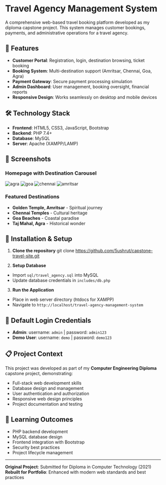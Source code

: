 # Travel Agency Management System

A comprehensive web-based travel booking platform developed as my diploma capstone project. This system manages customer bookings, payments, and administrative operations for a travel agency.

## 🌟 Features

- **Customer Portal**: Registration, login, destination browsing, ticket booking
- **Booking System**: Multi-destination support (Amritsar, Chennai, Goa, Agra)
- **Payment Gateway**: Secure payment processing simulation
- **Admin Dashboard**: User management, booking oversight, financial reports
- **Responsive Design**: Works seamlessly on desktop and mobile devices

## 🛠️ Technology Stack

- **Frontend**: HTML5, CSS3, JavaScript, Bootstrap
- **Backend**: PHP 7.4+
- **Database**: MySQL
- **Server**: Apache (XAMPP/LAMP)

## 📸 Screenshots

### Homepage with Destination Carousel
![agra](https://github.com/user-attachments/assets/77608a04-6b12-465c-bc0e-aa57ae907d32)
![goa](https://github.com/user-attachments/assets/feeffc08-c1f5-41d8-beeb-8abe58930e11)
![chennai](https://github.com/user-attachments/assets/0e5e8b86-747e-4589-a242-be408ec41a72)
![amritsar](https://github.com/user-attachments/assets/e70dd8e3-b79b-440d-8b7b-d82bcb13b3eb)


### Featured Destinations
- **Golden Temple, Amritsar** - Spiritual journey
- **Chennai Temples** - Cultural heritage
- **Goa Beaches** - Coastal paradise  
- **Taj Mahal, Agra** - Historical wonder

## 🚀 Installation & Setup

1. **Clone the repository**
git clone https://github.com/5ushrut/capstone-travel-site.git

2. **Setup Database**
- Import `sql/travel_agency.sql` into MySQL
- Update database credentials in `includes/db.php`

3. **Run the Application**
- Place in web server directory (htdocs for XAMPP)
- Navigate to `http://localhost/travel-agency-management-system`

## 👤 Default Login Credentials

- **Admin**: username: `admin` | password: `admin123`
- **Demo User**: username: `demo` | password: `demo123`

## 📋 Project Context

This project was developed as part of my **Computer Engineering Diploma** capstone project, demonstrating:
- Full-stack web development skills
- Database design and management
- User authentication and authorization
- Responsive web design principles
- Project documentation and testing

## 🎯 Learning Outcomes

- PHP backend development
- MySQL database design
- Frontend integration with Bootstrap
- Security best practices
- Project lifecycle management

---

**Original Project**: Submitted for Diploma in Computer Technology (2021)  
**Rebuilt for Portfolio**: Enhanced with modern web standards and best practices
